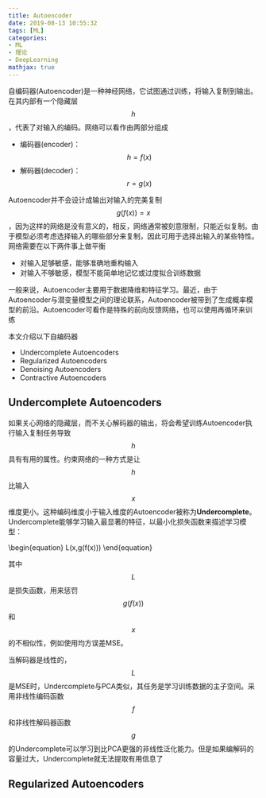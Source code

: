 ```yaml
---
title: Autoencoder
date: 2019-08-13 10:55:32
tags: [ML]
categories:
- ML
- 理论
- DeepLearning
mathjax: true
---
```


自编码器(Autoencoder)是一种神经网络，它试图通过训练，将输入复制到输出。在其内部有一个隐藏层 $$ h $$ ，代表了对输入的编码。网络可以看作由两部分组成
* 编码器(encoder)：$$ h = f(x) $$
* 解码器(decoder)：$$ r = g(x) $$
  
Autoencoder并不会设计成输出对输入的完美复制 $$ g(f(x)) = x $$，因为这样的网络是没有意义的，相反，网络通常被刻意限制，只能近似复制。由于模型必须考虑选择输入的哪些部分来复制，因此可用于选择出输入的某些特性。网络需要在以下两件事上做平衡
* 对输入足够敏感，能够准确地重构输入
* 对输入不够敏感，模型不能简单地记忆或过度拟合训练数据

一般来说，Autoencoder主要用于数据降维和特征学习。最近，由于Autoencoder与潜变量模型之间的理论联系，Autoencoder被带到了生成概率模型的前沿。Autoencoder可看作是特殊的前向反馈网络，也可以使用再循环来训练

本文介绍以下自编码器
* Undercomplete Autoencoders
* Regularized Autoencoders
* Denoising Autoencoders
* Contractive Autoencoders

## Undercomplete Autoencoders
如果关心网络的隐藏层，而不关心解码器的输出，将会希望训练Autoencoder执行输入复制任务导致 $$ h $$ 具有有用的属性。约束网络的一种方式是让 $$ h $$ 比输入 $$x$$ 维度更小。这种编码维度小于输入维度的Autoencoder被称为**Undercomplete**。Undercomplete能够学习输入最显著的特征，以最小化损失函数来描述学习模型：

\begin{equation}
L(x,g(f(x)))
\end{equation}

其中 $$L$$ 是损失函数，用来惩罚 $$g(f(x))$$ 和 $$x$$ 的不相似性，例如使用均方误差MSE。

当解码器是线性的，$$L$$ 是MSE时，Undercomplete与PCA类似，其任务是学习训练数据的主子空间。采用非线性编码函数 $$f$$ 和非线性解码器函数 $$g$$ 的Undercomplete可以学习到比PCA更强的非线性泛化能力。但是如果编解码的容量过大，Undercomplete就无法提取有用信息了

## Regularized Autoencoders
